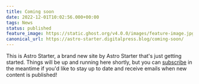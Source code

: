 ```yaml
---
title: Coming soon
date: 2022-12-01T10:02:56.000+00:00
tags: News
status: published
feature_image: https://static.ghost.org/v4.0.0/images/feature-image.jpg
canonical_url: https://astro-starter.digitalpress.blog/coming-soon/
---
```


This is Astro Starter, a brand new site by Astro Starter that's just getting started. Things will be up and running here shortly, but you can [subscribe](#/portal/) in the meantime if you'd like to stay up to date and receive emails when new content is published!